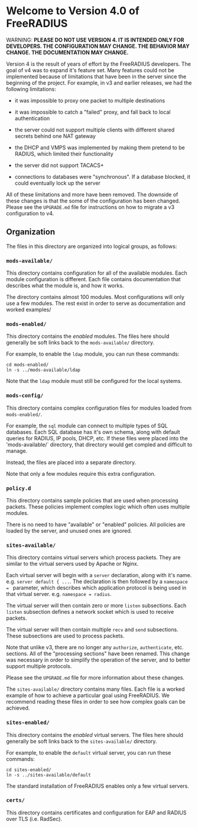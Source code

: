 # Welcome to Version 4.0 of FreeRADIUS

WARNING: **PLEASE DO NOT USE VERSION 4.  IT IS INTENDED ONLY FOR
DEVELOPERS.  THE CONFIGURATION MAY CHANGE.  THE BEHAVIOR MAY CHANGE.
THE DOCUMENTATION MAY CHANGE.**

Version 4 is the result of years of effort by the FreeRADIUS
developers.  The goal of v4 was to expand it's feature set.  Many
features could not be implemented because of limitations that have
been in the server since the beginning of the project.  For example,
in v3 and earlier releases, we had the following limitations:

* it was impossible to proxy one packet to multiple destinations

* it was impossible to catch a "failed" proxy, and fall back to local
  authentication

* the server could not support multiple clients with different shared
  secrets behind one NAT gateway

* the DHCP and VMPS was implemented by making them pretend to be
  RADIUS, which limited their functionality

* the server did not support TACACS+

* connections to databases were "synchronous".  If a database blocked,
  it could eventually lock up the server

All of these limitations and more have been removed.  The downside of
these changes is that the some of the configuration has been changed.
Please see the `UPGRADE.md` file for instructions on how to migrate a
v3 configuration to v4.

## Organization

The files in this directory are organized into logical groups, as
follows:

### `mods-available/`

This directory contains configuration for all of the available
modules.  Each module configuration is different.  Each file contains
documentation that describes what the module is, and how it works.

The directory contains almost 100 modules.  Most configurations will
only use a few modules.  The rest exist in order to serve as
documentation and worked examples/

### `mods-enabled/`

This directory contains the *enabled* modules.  The files here should
generally be soft links back to the `mods-available/` directory.

For example, to enable the `ldap` module, you can run these commands:

```
cd mods-enabled/
ln -s ../mods-available/ldap
```

Note that the `ldap` module must still be configured for the local systems.

### `mods-config/`

This directory contains complex configuration files for modules loaded
from `mods-enabled/`.

For example, the `sql` module can connect to multiple types of SQL
databases.  Each SQL database has it's own schema, along with default
queries for RADIUS, IP pools, DHCP, etc.  If these files were placed
into the 'mods-available/` directory, that directory would get compled
and difficult to manage.

Instead, the files are placed into a separate directory.

Note that only a few modules require this extra configuration.

### `policy.d`

This directory contains sample policies that are used when processing
packets.  These policies implement complex logic which often uses
multiple modules.

There is no need to have "available" or "enabled" policies.  All
policies are loaded by the server, and unused ones are ignored.

### `sites-available/`

This directory contains virtual servers which process packets.  They
are similar to the virtual servers used by Apache or Nginx.

Each virtual server will begin with a `server` declaration, along with
it's name.  e.g. `server default { ...`.  The declaration is then
followed by a `namespace = ` parameter, which describes which
application protocol is being used in that virtual server.
e.g. `namespace = radius`.

The virtual server will then contain zero or more `listen`
subsections.  Each `listen` subsection defines a network socket which
is used to receive packets.

The virtual server will then contain multiple `recv` and `send`
subsections.  These subsections are used to process packets.

Note that unlike v3, there are no longer any `authorize`,
`authenticate`, etc. sections.  All of the "processing sections" have
been renamed.  This change was necessary in order to simplify the
operation of the server, and to better support multiple protocols.

Please see the `UPGRADE.md` file for more information about these changes.

The `sites-available/` directory contains many files.  Each file is a
worked example of how to achieve a particular goal using FreeRADIUS.
We recommend reading these files in order to see how complex goals can
be achieved.

### `sites-enabled/`

This directory contains the *enabled* virtual servers.  The files here should
generally be soft links back to the `sites-available/` directory.

For example, to enable the `default` virtual server, you can run these commands:

```
cd sites-enabled/
ln -s ../sites-available/default
```

The standard installation of FreeRADIUS enables only a few virtual servers.

### `certs/`

This directory contains certificates and configuration for EAP and
RADIUS over TLS (i.e. RadSec).


